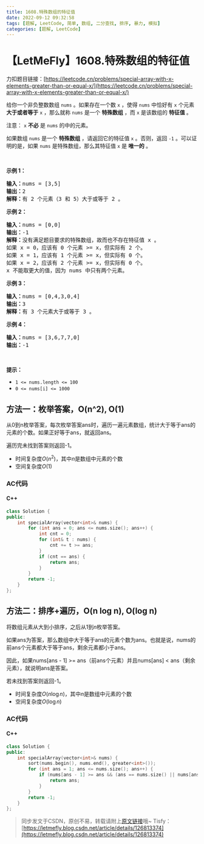 ```yaml
---
title: 1608.特殊数组的特征值
date: 2022-09-12 09:32:58
tags: [题解, LeetCode, 简单, 数组, 二分查找, 排序, 暴力, 模拟]
categories: [题解, LeetCode]
---
```


# 【LetMeFly】1608.特殊数组的特征值

力扣题目链接：[https://leetcode.cn/problems/special-array-with-x-elements-greater-than-or-equal-x/](https://leetcode.cn/problems/special-array-with-x-elements-greater-than-or-equal-x/)

<p>给你一个非负整数数组 <code>nums</code> 。如果存在一个数 <code>x</code> ，使得 <code>nums</code> 中恰好有 <code>x</code> 个元素 <strong>大于或者等于</strong> <code>x</code> ，那么就称 <code>nums</code> 是一个 <strong>特殊数组</strong> ，而 <code>x</code> 是该数组的 <strong>特征值</strong> 。</p>

<p>注意： <code>x</code> <strong>不必</strong> 是 <code>nums</code> 的中的元素。</p>

<p>如果数组 <code>nums</code> 是一个 <strong>特殊数组</strong> ，请返回它的特征值 <code>x</code> 。否则，返回<em> </em><code>-1</code> 。可以证明的是，如果 <code>nums</code> 是特殊数组，那么其特征值 <code>x</code> 是 <strong>唯一的</strong> 。</p>

<p>&nbsp;</p>

<p><strong>示例 1：</strong></p>

<pre><strong>输入：</strong>nums = [3,5]
<strong>输出：</strong>2
<strong>解释：</strong>有 2 个元素（3 和 5）大于或等于 2 。
</pre>

<p><strong>示例 2：</strong></p>

<pre><strong>输入：</strong>nums = [0,0]
<strong>输出：</strong>-1
<strong>解释：</strong>没有满足题目要求的特殊数组，故而也不存在特征值 x 。
如果 x = 0，应该有 0 个元素 &gt;= x，但实际有 2 个。
如果 x = 1，应该有 1 个元素 &gt;= x，但实际有 0 个。
如果 x = 2，应该有 2 个元素 &gt;= x，但实际有 0 个。
x 不能取更大的值，因为 nums 中只有两个元素。</pre>

<p><strong>示例 3：</strong></p>

<pre><strong>输入：</strong>nums = [0,4,3,0,4]
<strong>输出：</strong>3
<strong>解释：</strong>有 3 个元素大于或等于 3 。
</pre>

<p><strong>示例 4：</strong></p>

<pre><strong>输入：</strong>nums = [3,6,7,7,0]
<strong>输出：</strong>-1
</pre>

<p>&nbsp;</p>

<p><strong>提示：</strong></p>

<ul>
	<li><code>1 &lt;= nums.length &lt;= 100</code></li>
	<li><code>0 &lt;= nums[i] &lt;= 1000</code></li>
</ul>


    
## 方法一：枚举答案，O(n^2), O(1)

从0到n枚举答案，每次枚举答案ans时，遍历一遍元素数组，统计大于等于ans的元素的个数。如果正好等于ans，就返回ans。

遍历完未找到答案则返回-1。

+ 时间复杂度$O(n^2)$，其中$n$是数组中元素的个数
+ 空间复杂度$O(1)$

### AC代码

#### C++

```cpp
class Solution {
public:
    int specialArray(vector<int>& nums) {
        for (int ans = 0; ans <= nums.size(); ans++) {
            int cnt = 0;
            for (int& t : nums) {
                cnt += t >= ans;
            }
            if (cnt == ans) {
                return ans;
            }
        }
        return -1;
    }
};
```


## 方法二：排序+遍历，O(n log n), O(log n)

将数组元素从大到小排序，之后从$1$到$n$枚举答案。

如果ans为答案，那么数组中大于等于ans的元素个数为ans。也就是说，nums的前ans个元素都大于等于ans，剩余元素都小于ans。

因此，如果nums[ans - 1] >= ans（前ans个元素）并且nums[ans] < ans（剩余元素），就说明ans是答案。

若未找到答案则返回-1。

+ 时间复杂度$O(n \log n)$，其中$n$是数组中元素的个数
+ 空间复杂度$O(\log n)$

### AC代码

#### C++

```cpp
class Solution {
public:
    int specialArray(vector<int>& nums) {
        sort(nums.begin(), nums.end(), greater<int>());
        for (int ans = 1; ans <= nums.size(); ans++) {
            if (nums[ans - 1] >= ans && (ans == nums.size() || nums[ans] < ans)) {
                return ans;
            }
        }
        return -1;
    }
};
```

> 同步发文于CSDN，原创不易，转载请附上[原文链接](https://blog.letmefly.xyz/2022/09/12/LeetCode%201608.%E7%89%B9%E6%AE%8A%E6%95%B0%E7%BB%84%E7%9A%84%E7%89%B9%E5%BE%81%E5%80%BC/)哦~
> Tisfy：[https://letmefly.blog.csdn.net/article/details/126813374](https://letmefly.blog.csdn.net/article/details/126813374)
